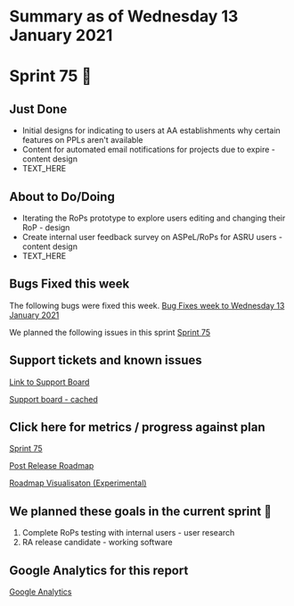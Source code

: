# Summary as of Wednesday 13 January 2021 

# Sprint 75 &#129435;

## Just Done
* Initial designs for indicating to users at AA establishments why certain features on PPLs aren't available
* Content for automated email notifications for projects due to expire - content design 
* TEXT_HERE

## About to Do/Doing
* Iterating the RoPs prototype to explore users editing and changing their RoP - design
* Create internal user feedback survey on ASPeL/RoPs for ASRU users - content design
* TEXT_HERE

## Bugs Fixed this week
The following bugs were fixed this week.
[Bug Fixes week to Wednesday 13 January 2021](graphs/bugs13012021.png)

We planned the following issues in this sprint 
[Sprint 75](graphs/sprint13012021.png)

## Support tickets and known issues
[Link to Support Board](https://collaboration.homeoffice.gov.uk/jira/secure/RapidBoard.jspa?rapidView=1717&selectedIssue=ASSB-253)

[Support board - cached](graphs/supportBoard13012021.png)

## Click here for metrics / progress against plan
[Sprint 75](graphs/progress13012021.png)

[Post Release Roadmap](graphs/roadmap13012021.png)

[Roadmap Visualisaton (Experimental) ](roadmapVisualisation13012021.md)

## We planned these goals in the current sprint &#129435;
1. Complete RoPs testing with internal users - user research
2. RA release candidate - working software

## Google Analytics for this report
[Google Analytics](graphs/GA13012021.png)
